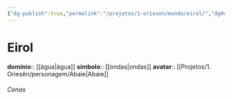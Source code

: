 ```yaml
---
{"dg-publish":true,"permalink":"/projetos/1-oriesen/mundo/eirol/","dgHomeLink":true,"dgPassFrontmatter":false}
---
```



# Eirol
**domínio**:: [[água|água]]
**símbolo**:: [[ondas|ondas]]
**avatar**:: [[Projetos/1. Oriesên/personagem/Abaie|Abaie]]

###### Cenas

